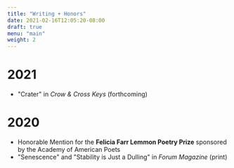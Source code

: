 ```yaml
---
title: "Writing + Honors"
date: 2021-02-16T12:05:20-08:00
draft: true
menu: "main"
weight: 2
---
```


# 2021

- "Crater" in *Crow & Cross Keys* (forthcoming)

# 2020

- Honorable Mention for the **Felicia Farr Lemmon Poetry Prize** sponsored by the Academy of American Poets
- "Senescence" and "Stability is Just a Dulling" in *Forum Magazine* (print)